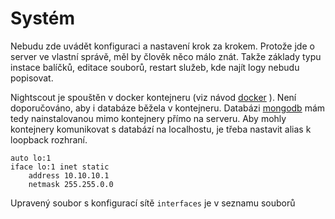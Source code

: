# Systém
Nebudu zde uvádět konfiguraci a nastavení krok za krokem. Protože jde o server ve vlastní správě, měl by člověk něco málo znát. 
Takže základy typu instace balíčků, editace souborů, restart služeb, kde najít logy nebudu popisovat. 

Nightscout je spouštěn v docker kontejneru (viz návod [docker](/docker) ). Není doporučováno, aby i databáze běžela v kontejneru. Databázi [mongodb](/mongodb) mám tedy nainstalovanou mimo kontejnery přímo na serveru. Aby mohly kontejnery komunikovat s databází na localhostu, je třeba nastavit alias k loopback rozhraní.

```
auto lo:1
iface lo:1 inet static
    address 10.10.10.1
    netmask 255.255.0.0
```
Upravený soubor s konfigurací sítě ``interfaces`` je v seznamu souborů
